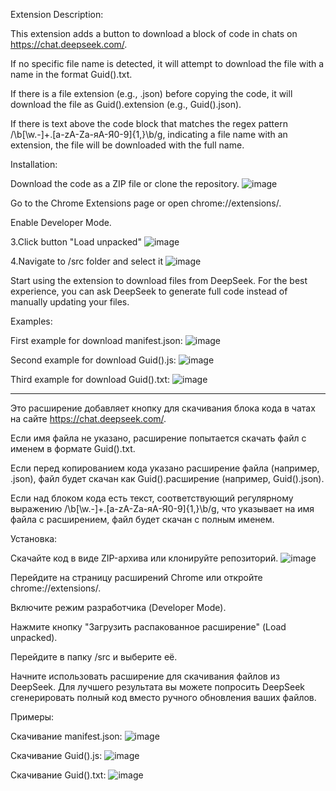 Extension Description:

This extension adds a button to download a block of code in chats on https://chat.deepseek.com/.

If no specific file name is detected, it will attempt to download the file with a name in the format Guid().txt.

If there is a file extension (e.g., .json) before copying the code, it will download the file as Guid().extension (e.g., Guid().json).

If there is text above the code block that matches the regex pattern /\b[\w.-]+.[a-zA-Zа-яА-Я0-9]{1,}\b/g, indicating a file name with an extension, the file will be downloaded with the full name.

Installation:

Download the code as a ZIP file or clone the repository.
![image](https://github.com/user-attachments/assets/b1e5be2b-49d5-4c0a-bab1-82af67325844)


Go to the Chrome Extensions page or open chrome://extensions/.

Enable Developer Mode.

3.Click button "Load unpacked"
![image](https://github.com/user-attachments/assets/4d7f3bdf-dab0-4167-96e7-6de499fb1386)

4.Navigate to /src folder and select it
![image](https://github.com/user-attachments/assets/9c1b3370-a736-4804-a1b8-ca4cc4746f78)

Start using the extension to download files from DeepSeek. For the best experience, you can ask DeepSeek to generate full code instead of manually updating your files.

Examples:

First example for download manifest.json:
![image](https://github.com/user-attachments/assets/610a03fb-e316-4a54-9b43-a2d39422ce2e)

Second example for download Guid().js:
![image](https://github.com/user-attachments/assets/ce1af6e6-be41-42ce-91aa-5f1a480a0cc7)

Third example for download Guid().txt:
![image](https://github.com/user-attachments/assets/f2c98ae1-8a99-4f6c-ba96-c83cc217398f)

-----
Это расширение добавляет кнопку для скачивания блока кода в чатах на сайте https://chat.deepseek.com/.

Если имя файла не указано, расширение попытается скачать файл с именем в формате Guid().txt.

Если перед копированием кода указано расширение файла (например, .json), файл будет скачан как Guid().расширение (например, Guid().json).

Если над блоком кода есть текст, соответствующий регулярному выражению /\b[\w.-]+.[a-zA-Zа-яА-Я0-9]{1,}\b/g, что указывает на имя файла с расширением, файл будет скачан с полным именем.

Установка:

Скачайте код в виде ZIP-архива или клонируйте репозиторий.
![image](https://github.com/user-attachments/assets/181be755-5818-407e-bb5b-bb32f36723e3)


Перейдите на страницу расширений Chrome или откройте chrome://extensions/.

Включите режим разработчика (Developer Mode).

Нажмите кнопку "Загрузить распакованное расширение" (Load unpacked).

Перейдите в папку /src и выберите её.

Начните использовать расширение для скачивания файлов из DeepSeek. Для лучшего результата вы можете попросить DeepSeek сгенерировать полный код вместо ручного обновления ваших файлов.

Примеры:

Скачивание manifest.json:
![image](https://github.com/user-attachments/assets/610a03fb-e316-4a54-9b43-a2d39422ce2e)

Скачивание Guid().js: 
![image](https://github.com/user-attachments/assets/ce1af6e6-be41-42ce-91aa-5f1a480a0cc7)

Скачивание Guid().txt:
![image](https://github.com/user-attachments/assets/f2c98ae1-8a99-4f6c-ba96-c83cc217398f)



